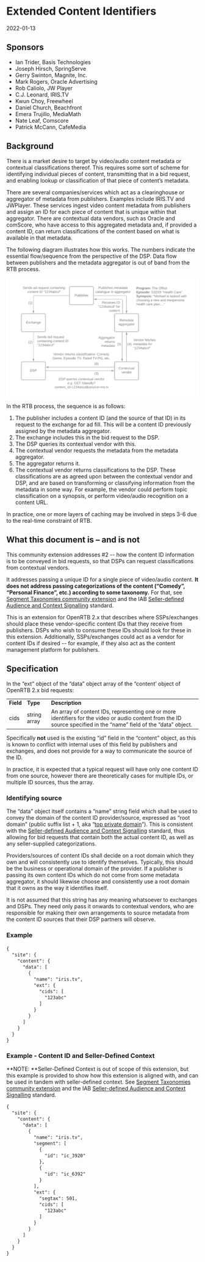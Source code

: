 # Extended Content Identifiers

2022-01-13


## Sponsors

* Ian Trider, Basis Technologies
* Joseph Hirsch, SpringServe
* Gerry Swinton, Magnite, Inc.
* Mark Rogers, Oracle Advertising
* Rob Caliolo, JW Player
* C.J. Leonard, IRIS.TV
* Kwun Choy, Freewheel
* Daniel Church, Beachfront
* Emera Trujillo, MediaMath
* Nate Leaf, Comscore
* Patrick McCann, CafeMedia


## Background

There is a market desire to target by video/audio content metadata or contextual classifications thereof. This requires some sort of scheme for identifying individual pieces of content, transmitting that in a bid request, and enabling lookup or classification of that piece of content’s metadata.

There are several companies/services which act as a clearinghouse or aggregator of metadata from publishers. Examples include IRIS.TV and JWPlayer. These services ingest video content metadata from publishers and assign an ID for each piece of content that is unique within that aggregator. There are contextual data vendors, such as Oracle and comScore, who have access to this aggregated metadata and, if provided a content ID, can return classifications of the content based on what is available in that metadata. 

The following diagram illustrates how this works.  The numbers indicate the essential flow/sequence from the perspective of the DSP. Data flow between publishers and the metadata aggregator is out of band from the RTB process.


![diagram](assets/extended-ids-diagram.png)


In the RTB process, the sequence is as follows:



1. The publisher includes a content ID (and the source of that ID) in its request to the exchange for ad fill. This will be a content ID previously assigned by the metadata aggregator.
2. The exchange includes this in the bid request to the DSP.
3. The DSP queries its contextual vendor with this.
4. The contextual vendor requests the metadata from the metadata aggregator.
5. The aggregator returns it.
6. The contextual vendor returns classifications to the DSP. These classifications are as agreed upon between the contextual vendor and DSP, and are based on transforming or classifying information from the metadata in some way. For example, the vendor could perform topic classification on a synopsis, or perform video/audio recognition on a content URL. 

In practice, one or more layers of caching may be involved in steps 3-6 due to the real-time constraint of RTB.


## What this document is – and is not

This community extension addresses #2 -- how the content ID information is to be conveyed in bid requests, so that DSPs can request classifications from contextual vendors.

It addresses passing a unique ID for a single piece of video/audio content. **It does not address passing categorizations of the content (“Comedy”, “Personal Finance”, etc.) according to some taxonomy.** For that, see [Segment Taxonomies community extension](https://github.com/InteractiveAdvertisingBureau/openrtb/blob/master/extensions/community_extensions/segtax.md) and the IAB [Seller-defined Audience and Context Signalling](https://iabtechlab.com/wp-content/uploads/2021/03/IABTechLab_Taxonomy_and_Data_Transparency_Standards_to_Support_Seller-defined_Audience_and_Context_Signaling_2021-03.pdf) standard.

This is an extension for OpenRTB 2.x that describes where SSPs/exchanges should place these vendor-specific content IDs that they receive from publishers. DSPs who wish to consume these IDs should look for these in this extension. Additionally, SSPs/exchanges could act as a vendor for content IDs if desired -- for example, if they also act as the content management platform for publishers.


## Specification

In the “ext” object of the “data” object array of the “content’ object of OpenRTB 2.x bid requests:


<table>
  <tr>
   <td><strong>Field</strong>
   </td>
   <td><strong>Type</strong>
   </td>
   <td><strong>Description</strong>
   </td>
  </tr>
  <tr>
   <td>cids
   </td>
   <td>string array
   </td>
   <td>An array of content IDs, representing one or more identifiers for the video or audio content from the ID source specified in the “name” field of the “data” object.
   </td>
  </tr>
</table>


Specifically **not** used is the existing “id” field in the “content” object, as this is known to conflict with internal uses of this field by publishers and exchanges, and does not provide for a way to communicate the source of the ID.

In practice, it is expected that a typical request will have only one content ID from one source, however there are theoretically cases for multiple IDs, or multiple ID sources, thus the array.


### Identifying source

The “data” object itself contains a “name” string field which shall be used to convey the domain of the content ID provider/source, expressed as “root domain” (public suffix list + 1, aka “[top private domain](https://github.com/google/guava/wiki/InternetDomainNameExplained#public-suffixes-and-private-domains)”). This is consistent with the [Seller-defined Audience and Context Signalling](https://iabtechlab.com/wp-content/uploads/2021/03/IABTechLab_Taxonomy_and_Data_Transparency_Standards_to_Support_Seller-defined_Audience_and_Context_Signaling_2021-03.pdf) standard, thus allowing for bid requests that contain both the actual content ID, as well as any seller-supplied categorizations.

Providers/sources of content IDs shall decide on a root domain which they own and will consistently use to identify themselves. Typically, this should be the business or operational domain of the provider. If a publisher is passing its own content IDs which do not come from some metadata aggregator, it should likewise choose and consistently use a root domain that it owns as the way it identifies itself.

It is not assumed that this string has any meaning whatsoever to exchanges and DSPs. They need only pass it onwards to contextual vendors, who are responsible for making their own arrangements to source metadata from the content ID sources that their DSP partners will observe.


### Example


```
{
  "site": {
    "content": {
      "data": [
        {
          "name": "iris.tv",
          "ext": {
            "cids": [
              "123abc"
            ]
          }
        }
      ]
    }
  }
}
```



### Example - Content ID and Seller-Defined Context

**NOTE: **Seller-Defined Context is out of scope of this extension, but this example is provided to show how this extension is aligned with, and can be used in tandem with seller-defined context.  See [Segment Taxonomies community extension](https://github.com/InteractiveAdvertisingBureau/openrtb/blob/master/extensions/community_extensions/segtax.md) and the IAB [Seller-defined Audience and Context Signalling](https://iabtechlab.com/wp-content/uploads/2021/03/IABTechLab_Taxonomy_and_Data_Transparency_Standards_to_Support_Seller-defined_Audience_and_Context_Signaling_2021-03.pdf) standard.


```
{
  "site": {
    "content": {
      "data": [
        {
          "name": "iris.tv",
          "segment": [
            {
              "id": "ic_3920"
            },
            {
              "id": "ic_6392"
            }
          ],
          "ext": {
            "segtax": 501,
            "cids": [
              "123abc"
            ]
          }
        }
      ]
    }
  }
}
```
